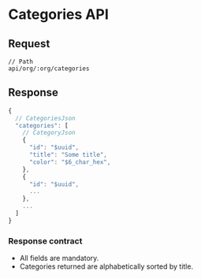 # Categories API

## Request

```
// Path
api/org/:org/categories
```

## Response

```javascript
{
  // CategoriesJson
  "categories": [
    // CategoryJson
    {
      "id": "$uuid",
      "title": "Some title",
      "color": "$6_char_hex",
    },
    {
      "id": "$uuid",
      ...
    },
    ...
  ]
}
```

### Response contract

- All fields are mandatory.
- Categories returned are alphabetically sorted by title.
